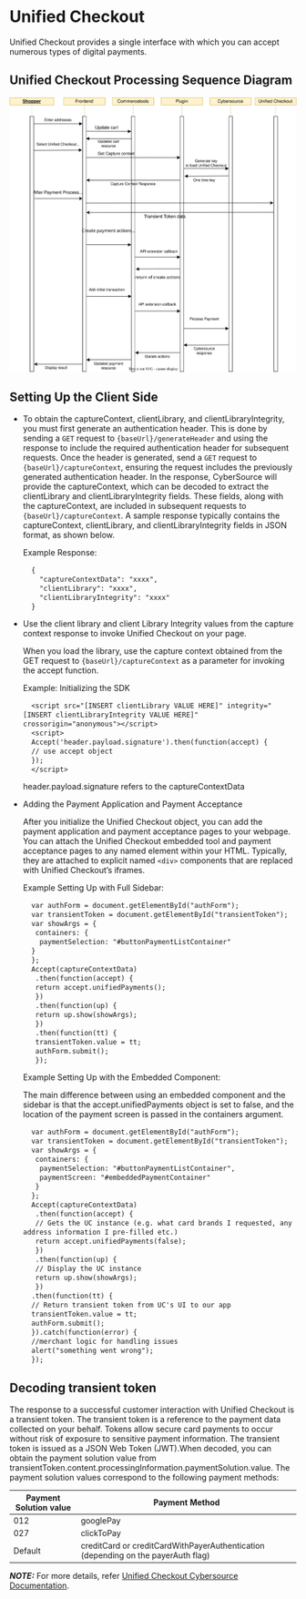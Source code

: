 # Unified Checkout

Unified Checkout provides a single interface with which you can accept numerous types of digital payments.

## Unified Checkout Processing Sequence Diagram

![Unified Checkout Processing flow](./Flow-Diagram-UnifiedCheckout.svg)


## Setting Up the Client Side

- To obtain the captureContext, clientLibrary, and clientLibraryIntegrity, you must first generate an authentication header. This is done by sending a `GET` request to `{baseUrl}/generateHeader` and using the response to include the required authentication header for subsequent requests. Once the header is generated, send a `GET` request to `{baseUrl}/captureContext`, ensuring the request includes the previously generated authentication header. In the response, CyberSource will provide the captureContext, which can be decoded to extract the clientLibrary and clientLibraryIntegrity fields. These fields, along with the captureContext, are included in subsequent requests to `{baseUrl}/captureContext`. A sample response typically contains the captureContext, clientLibrary, and clientLibraryIntegrity fields in JSON format, as shown below.

    Example Response:

        {
          "captureContextData": "xxxx",
          "clientLibrary": "xxxx",
          "clientLibraryIntegrity": "xxxx"
        }

- Use the client library and client Library Integrity values from the capture context response to invoke Unified Checkout on your page.

    When you load the library, use the capture context obtained from the GET request to `{baseUrl}/captureContext` as a parameter for invoking the accept function.

    Example: Initializing the SDK

        <script src="[INSERT clientLibrary VALUE HERE]" integrity="[INSERT clientLibraryIntegrity VALUE HERE]" crossorigin="anonymous"></script>
        <script>
        Accept('header.payload.signature').then(function(accept) {
        // use accept object
        });
        </script>

    header.payload.signature refers to the captureContextData


- Adding the Payment Application and Payment Acceptance

    After you initialize the Unified Checkout object, you can add the payment application and payment acceptance pages to your webpage. You can attach the Unified Checkout embedded tool and payment acceptance pages to any named element within your HTML. Typically, they are attached to explicit named `<div>` components that are replaced with Unified Checkout’s iframes.

  Example Setting Up with Full Sidebar:

        var authForm = document.getElementById("authForm");
        var transientToken = document.getElementById("transientToken");
        var showArgs = {
         containers: {
          paymentSelection: "#buttonPaymentListContainer"
        }
        };
        Accept(captureContextData)
         .then(function(accept) {
         return accept.unifiedPayments();
         })
         .then(function(up) {
         return up.show(showArgs);
         })
         .then(function(tt) {
         transientToken.value = tt;
         authForm.submit();
         });

  Example Setting Up with the Embedded Component:
    
    The main difference between using an embedded component and the sidebar is that the accept.unifiedPayments object is set to false, and the location of the payment screen is passed in the containers argument.

        var authForm = document.getElementById("authForm");
        var transientToken = document.getElementById("transientToken");
        var showArgs = {
         containers: {
          paymentSelection: "#buttonPaymentListContainer",
          paymentScreen: "#embeddedPaymentContainer"
         }
        };
        Accept(captureContextData)
         .then(function(accept) {
         // Gets the UC instance (e.g. what card brands I requested, any address information I pre-filled etc.)
         return accept.unifiedPayments(false);
         })
         .then(function(up) {
         // Display the UC instance
         return up.show(showArgs);
         })
        .then(function(tt) {
        // Return transient token from UC's UI to our app
        transientToken.value = tt;
        authForm.submit();
        }).catch(function(error) {
        //merchant logic for handling issues
        alert("something went wrong");
        });

## Decoding transient token

The response to a successful customer interaction with Unified Checkout is a transient token. The transient token is a reference to the payment data collected on your behalf. Tokens allow secure card payments to occur without risk of exposure to sensitive payment information. The transient token is issued as a JSON Web Token (JWT).When decoded, you can obtain the payment solution value from transientToken.content.processingInformation.paymentSolution.value. The payment solution values correspond to the following payment methods:

| Payment Solution value | Payment Method     
| -------- | ------------------- | 
| 012     | googlePay              |                                       
| 027    |  clickToPay            |                                       
| Default   | creditCard or creditCardWithPayerAuthentication (depending on the payerAuth flag) | 


**_NOTE:_** For more details, refer [Unified Checkout Cybersource Documentation](https://developer.cybersource.com/docs/cybs/en-us/digital-accept-flex/developer/all/rest/digital-accept-flex/uc-intro.html).